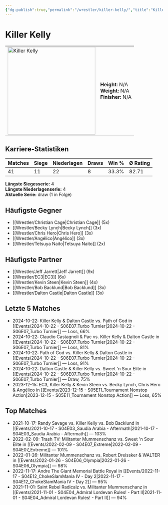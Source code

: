 ```yaml
---
{"dg-publish":true,"permalink":"/wrestler/killer-kelly/","title":"Killer Kelly","tags":["wrestler"],"noteIcon":""}
---
```



# Killer Kelly

<table>
        <tr>
        <td><img src="https://github.com/CptSpaulding1980/choke-slam-wrestling/releases/download/images/Killer_Kelly.png" width="280" alt="Killer Kelly"></td>
        <td>
        <b>Height:</b> N/A<br>
        <b>Weight:</b> N/A<br>
        <b>Finisher:</b> N/A<br>
        </td>
        </tr>
        </table>
        

## Karriere-Statistiken

| Matches | Siege | Niederlagen | Draws | Win % | Ø Rating |
|---------|-------|-------------|-------|-------|-----------|
| 41 | 11 | 22 | 8 | 33.3% | 82.71 |

**Längste Siegesserie:** 4<br>**Längste Niederlagenserie:** 4<br>**Aktuelle Serie:** draw (1 in Folge)


## Häufigste Gegner
- [[Wrestler/Christian Cage\|Christian Cage]] (5x)
- [[Wrestler/Becky Lynch\|Becky Lynch]] (3x)
- [[Wrestler/Chris Hero\|Chris Hero]] (3x)
- [[Wrestler/Angélico\|Angélico]] (3x)
- [[Wrestler/Tetsuya Naito\|Tetsuya Naito]] (2x)

## Häufigste Partner
- [[Wrestler/Jeff Jarrett\|Jeff Jarrett]] (9x)
- [[Wrestler/EC3\|EC3]] (6x)
- [[Wrestler/Kevin Steen\|Kevin Steen]] (4x)
- [[Wrestler/Bob Backlund\|Bob Backlund]] (3x)
- [[Wrestler/Dalton Castle\|Dalton Castle]] (3x)

## Letzte 5 Matches
- 2024-10-22: Killer Kelly & Dalton Castle vs. Path of God in [[Events/2024-10-22 - S06E07_Turbo Turnier\|2024-10-22 - S06E07_Turbo Turnier]] — Loss, 66%
- 2024-10-22: Claudio Castagnoli & Pac vs. Killer Kelly & Dalton Castle in [[Events/2024-10-22 - S06E07_Turbo Turnier\|2024-10-22 - S06E07_Turbo Turnier]] — Loss, 81%
- 2024-10-22: Path of God vs. Killer Kelly & Dalton Castle in [[Events/2024-10-22 - S06E07_Turbo Turnier\|2024-10-22 - S06E07_Turbo Turnier]] — Loss, 91%
- 2024-10-22: Dalton Castle & Killer Kelly vs. Sweet 'n Sour Elite in [[Events/2024-10-22 - S06E07_Turbo Turnier\|2024-10-22 - S06E07_Turbo Turnier]] — Draw, 75%
- 2023-12-15: EC3, Killer Kelly & Kevin Steen vs. Becky Lynch, Chris Hero & Angélico in [[Events/2023-12-15 - S05E11_Tournament Nonstop Action\|2023-12-15 - S05E11_Tournament Nonstop Action]] — Loss, 65%

## Top Matches
- 2021-10-17: Randy Savage vs. Killer Kelly vs. Bob Backlund in [[Events/2021-10-17 - S04E03_Saudia Arabia - Aftermath\|2021-10-17 - S04E03_Saudia Arabia - Aftermath]] — 103%
- 2022-02-09: Trash TV: Militanter Mummenschanz vs. Sweet 'n Sour Elite in [[Events/2022-02-09 - S04E07_Extreme\|2022-02-09 - S04E07_Extreme]] — 101%
- 2022-01-26: Militanter Mummenschanz vs. Robert Dreissker & WALTER in [[Events/2022-01-26 - S04E06_Olympia\|2022-01-26 - S04E06_Olympia]] — 98%
- 2022-11-17: Andre The Giant Memorial Battle Royal in [[Events/2022-11-17 - S04E12_ChokeSlamMania IV - Day 2\|2022-11-17 - S04E12_ChokeSlamMania IV - Day 2]] — 95%
- 2021-11-01: Saint Rebel Radicalz vs. Militanter Mummenschanz in [[Events/2021-11-01 - S04E04_Admiral Lordevan Rules! - Part II\|2021-11-01 - S04E04_Admiral Lordevan Rules! - Part II]] — 94%
